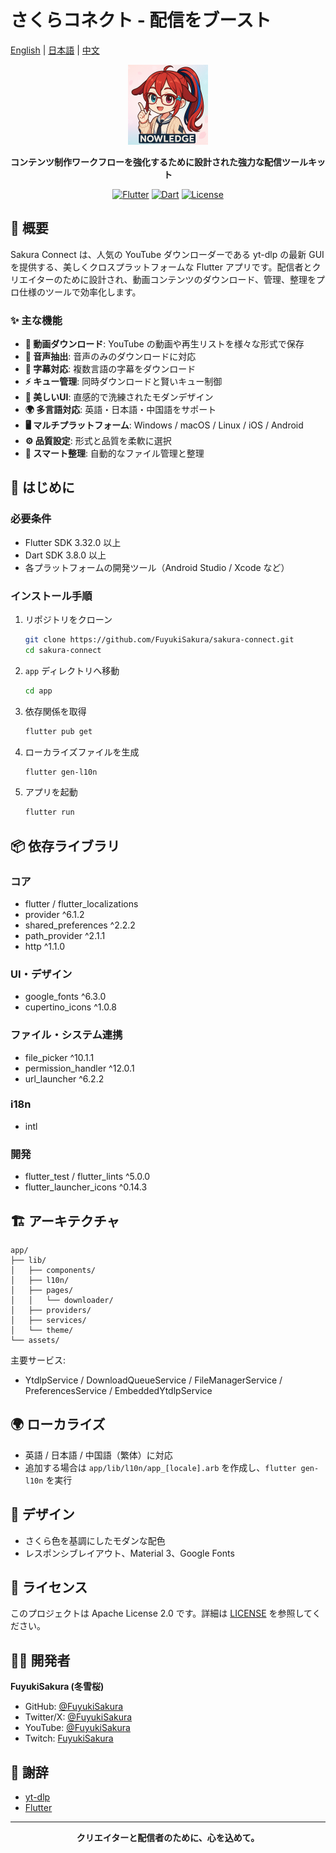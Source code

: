 
# さくらコネクト - 配信をブースト

[English](README.md) | [日本語](README.ja.md) | [中文](README.zh.md)

<div align="center">
  <img src="app/assets/images/logo.png" alt="Sakura Connect Logo" width="128" height="128">
  
  **コンテンツ制作ワークフローを強化するために設計された強力な配信ツールキット**
  
  [![Flutter](https://img.shields.io/badge/Flutter-3.32.0-blue.svg)](https://flutter.dev/)
  [![Dart](https://img.shields.io/badge/Dart-3.8.0+-blue.svg)](https://dart.dev/)
  [![License](https://img.shields.io/badge/License-Apache%202.0-blue.svg)](LICENSE)
</div>

## 🌟 概要

Sakura Connect は、人気の YouTube ダウンローダーである yt-dlp の最新 GUI を提供する、美しくクロスプラットフォームな Flutter アプリです。配信者とクリエイターのために設計され、動画コンテンツのダウンロード、管理、整理をプロ仕様のツールで効率化します。

### ✨ 主な機能

- **🎥 動画ダウンロード**: YouTube の動画や再生リストを様々な形式で保存
- **🎵 音声抽出**: 音声のみのダウンロードに対応
- **📝 字幕対応**: 複数言語の字幕をダウンロード
- **⚡ キュー管理**: 同時ダウンロードと賢いキュー制御
- **🎨 美しいUI**: 直感的で洗練されたモダンデザイン
- **🌍 多言語対応**: 英語・日本語・中国語をサポート
- **🖥️ マルチプラットフォーム**: Windows / macOS / Linux / iOS / Android
- **⚙️ 品質設定**: 形式と品質を柔軟に選択
- **📁 スマート整理**: 自動的なファイル管理と整理

## 🚀 はじめに

### 必要条件

- Flutter SDK 3.32.0 以上
- Dart SDK 3.8.0 以上
- 各プラットフォームの開発ツール（Android Studio / Xcode など）

### インストール手順

1. リポジトリをクローン
   ```bash
   git clone https://github.com/FuyukiSakura/sakura-connect.git
   cd sakura-connect
   ```
2. `app` ディレクトリへ移動
   ```bash
   cd app
   ```
3. 依存関係を取得
   ```bash
   flutter pub get
   ```
4. ローカライズファイルを生成
   ```bash
   flutter gen-l10n
   ```
5. アプリを起動
   ```bash
   flutter run
   ```

## 📦 依存ライブラリ

### コア
- flutter / flutter_localizations
- provider ^6.1.2
- shared_preferences ^2.2.2
- path_provider ^2.1.1
- http ^1.1.0

### UI・デザイン
- google_fonts ^6.3.0
- cupertino_icons ^1.0.8

### ファイル・システム連携
- file_picker ^10.1.1
- permission_handler ^12.0.1
- url_launcher ^6.2.2

### i18n
- intl

### 開発
- flutter_test / flutter_lints ^5.0.0
- flutter_launcher_icons ^0.14.3

## 🏗️ アーキテクチャ

```
app/
├── lib/
│   ├── components/
│   ├── l10n/
│   ├── pages/
│   │   └── downloader/
│   ├── providers/
│   ├── services/
│   └── theme/
└── assets/
```

主要サービス:
- YtdlpService / DownloadQueueService / FileManagerService / PreferencesService / EmbeddedYtdlpService

## 🌍 ローカライズ
- 英語 / 日本語 / 中国語（繁体）に対応
- 追加する場合は `app/lib/l10n/app_[locale].arb` を作成し、`flutter gen-l10n` を実行

## 🎨 デザイン
- さくら色を基調にしたモダンな配色
- レスポンシブレイアウト、Material 3、Google Fonts

## 📄 ライセンス

このプロジェクトは Apache License 2.0 です。詳細は [LICENSE](LICENSE) を参照してください。

## 👨‍💻 開発者

**FuyukiSakura (冬雪桜)**

- GitHub: [@FuyukiSakura](https://github.com/FuyukiSakura)
- Twitter/X: [@FuyukiSakura](https://twitter.com/FuyukiSakura)
- YouTube: [@FuyukiSakura](https://youtube.com/@FuyukiSakura)
- Twitch: [FuyukiSakura](https://twitch.tv/FuyukiSakura)

## 🙏 謝辞
- [yt-dlp](https://github.com/yt-dlp/yt-dlp)
- [Flutter](https://flutter.dev/)

---

<div align="center">
  <strong>クリエイターと配信者のために、心を込めて。</strong>
</div>


